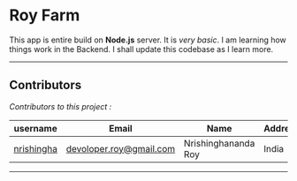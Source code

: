 # Roy Farm

This app is entire build on **Node.js** server. It is _very basic_. I am learning how things work in the Backend. I shall update this codebase as I learn more.

---

## Contributors

_Contributors to this project :_

| username                                    | Email                   | Name                | Address |
| ------------------------------------------- | ----------------------- | ------------------- | ------- |
| [nrishingha](https://github.com/nrishingha) | devoloper.roy@gmail.com | Nrishinghananda Roy | India   |

---

